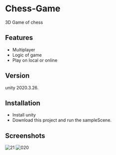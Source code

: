 # Chess-Game
3D Game of chess

## Features
* Multiplayer 
* Logic of game
* Play on local or online
  
## Version 
unity 2020.3.26.

## Installation
* Install unity
* Download this project and run the sampleScene.

## Screenshots
![21](https://github.com/nahla-educate/Carte-visite-en-RA/assets/80469651/eabc7b03-feac-41f3-9e01-22b468c4f296)
![020](https://github.com/nahla-educate/Carte-visite-en-RA/assets/80469651/dc4e6e0f-c690-4482-a8d6-2d18a3ed1212)
